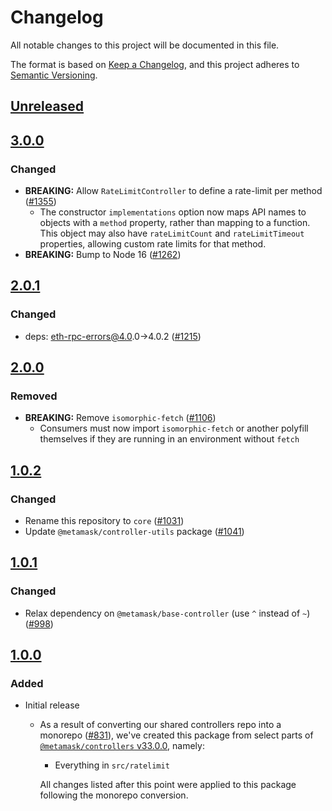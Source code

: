 # Changelog
All notable changes to this project will be documented in this file.

The format is based on [Keep a Changelog](https://keepachangelog.com/en/1.0.0/),
and this project adheres to [Semantic Versioning](https://semver.org/spec/v2.0.0.html).

## [Unreleased]

## [3.0.0]
### Changed
- **BREAKING:** Allow `RateLimitController` to define a rate-limit per method ([#1355](https://github.com/mcmire/core/pull/1355))
  - The constructor `implementations` option now maps API names to objects with a `method` property, rather than mapping to a function. This object may also have `rateLimitCount` and `rateLimitTimeout` properties, allowing custom rate limits for that method.
- **BREAKING:** Bump to Node 16 ([#1262](https://github.com/mcmire/core/pull/1262))

## [2.0.1]
### Changed
- deps: eth-rpc-errors@4.0.0->4.0.2 ([#1215](https://github.com/mcmire/core/pull/1215))

## [2.0.0]
### Removed
- **BREAKING:** Remove `isomorphic-fetch` ([#1106](https://github.com/MetaMask/controllers/pull/1106))
  - Consumers must now import `isomorphic-fetch` or another polyfill themselves if they are running in an environment without `fetch`

## [1.0.2]
### Changed
- Rename this repository to `core` ([#1031](https://github.com/MetaMask/controllers/pull/1031))
- Update `@metamask/controller-utils` package ([#1041](https://github.com/MetaMask/controllers/pull/1041))

## [1.0.1]
### Changed
- Relax dependency on `@metamask/base-controller` (use `^` instead of `~`) ([#998](https://github.com/mcmire/core/pull/998))

## [1.0.0]
### Added
- Initial release
  - As a result of converting our shared controllers repo into a monorepo ([#831](https://github.com/mcmire/core/pull/831)), we've created this package from select parts of [`@metamask/controllers` v33.0.0](https://github.com/mcmire/core/tree/v33.0.0), namely:
    - Everything in `src/ratelimit`

    All changes listed after this point were applied to this package following the monorepo conversion.

[Unreleased]: https://github.com/mcmire/core/compare/@metamask/rate-limit-controller@3.0.0...HEAD
[3.0.0]: https://github.com/mcmire/core/compare/@metamask/rate-limit-controller@2.0.1...@metamask/rate-limit-controller@3.0.0
[2.0.1]: https://github.com/mcmire/core/compare/@metamask/rate-limit-controller@2.0.0...@metamask/rate-limit-controller@2.0.1
[2.0.0]: https://github.com/mcmire/core/compare/@metamask/rate-limit-controller@1.0.2...@metamask/rate-limit-controller@2.0.0
[1.0.2]: https://github.com/mcmire/core/compare/@metamask/rate-limit-controller@1.0.1...@metamask/rate-limit-controller@1.0.2
[1.0.1]: https://github.com/mcmire/core/compare/@metamask/rate-limit-controller@1.0.0...@metamask/rate-limit-controller@1.0.1
[1.0.0]: https://github.com/mcmire/core/releases/tag/@metamask/rate-limit-controller@1.0.0
